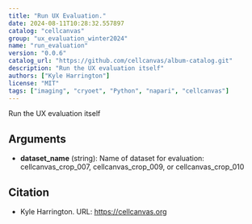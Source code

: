 ```yaml
---
title: "Run UX Evaluation."
date: 2024-08-11T10:28:32.557897
catalog: "cellcanvas"
group: "ux_evaluation_winter2024"
name: "run_evaluation"
version: "0.0.6"
catalog_url: "https://github.com/cellcanvas/album-catalog.git"
description: "Run the UX evaluation itself"
authors: ["Kyle Harrington"]
license: "MIT"
tags: ["imaging", "cryoet", "Python", "napari", "cellcanvas"]
---
```


Run the UX evaluation itself

## Arguments

- **dataset_name** (string): Name of dataset for evaluation: cellcanvas_crop_007, cellcanvas_crop_009, or cellcanvas_crop_010

## Citation

- Kyle Harrington.
  URL: https://cellcanvas.org

